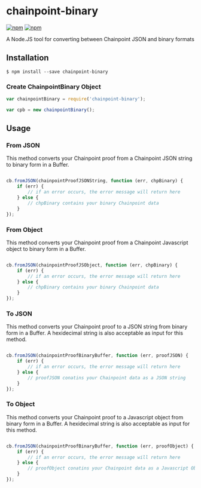 # chainpoint-binary

[![npm](https://img.shields.io/npm/l/blockchain-anchor.svg)](https://www.npmjs.com/package/blockchain-anchor)
[![npm](https://img.shields.io/npm/v/blockchain-anchor.svg)](https://www.npmjs.com/package/blockchain-anchor)

A Node.JS tool for converting between Chainpoint JSON and binary formats

## Installation

```
$ npm install --save chainpoint-binary
```

### Create ChainpointBinary Object

```js
var chainpointBinary = require('chainpoint-binary');

var cpb = new chainpointBinary();
```

## Usage

### From JSON

This method converts your Chainpoint proof from a Chainpoint JSON string to binary form in a Buffer.

```js

cb.fromJSON(chainpointProofJSONString, function (err, chpBinary) {
    if (err) {
        // if an error occurs, the error message will return here
    } else {
        // chpBinary contains your binary Chainpoint data
    }
});
```

### From Object

This method converts your Chainpoint proof from a Chainpoint Javascript object to binary form in a Buffer.

```js

cb.fromJSON(chainpointProofJSObject, function (err, chpBinary) {
    if (err) {
        // if an error occurs, the error message will return here
    } else {
        // chpBinary contains your binary Chainpoint data
    }
});
```

### To JSON

This method converts your Chainpoint proof to a JSON string from binary form in a Buffer. A hexidecimal string is also acceptable as input for this method.

```js

cb.fromJSON(chainpointProofBinaryBuffer, function (err, proofJSON) {
    if (err) {
        // if an error occurs, the error message will return here
    } else {
        // proofJSON conatins your Chainpoint data as a JSON string
    }
});
```

### To Object

This method converts your Chainpoint proof to a Javascript object from binary form in a Buffer. A hexidecimal string is also acceptable as input for this method.

```js

cb.fromJSON(chainpointProofBinaryBuffer, function (err, proofObject) {
    if (err) {
        // if an error occurs, the error message will return here
    } else {
        // proofObject conatins your Chainpoint data as a Javascript Object
    }
});
```

